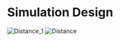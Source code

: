 # Simulation Design
![Distance_1](https://user-images.githubusercontent.com/94313525/144282998-9f1eac42-671d-492f-b297-3241b333ea20.jpeg)
![Distance](https://user-images.githubusercontent.com/94313525/144283227-da977e3e-dee8-4531-b7cb-30820ae944fc.jpeg)
